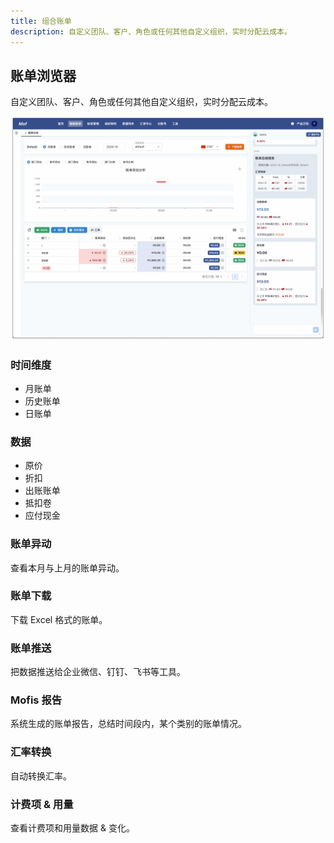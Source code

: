 ```yaml
---
title: 组合账单
description: 自定义团队、客户、角色或任何其他自定义组织，实时分配云成本。 
---
```


## 账单浏览器
自定义团队、客户、角色或任何其他自定义组织，实时分配云成本。

![账单浏览器-组合账单](assets/ubill-overview.png)

### **时间维度**
- 月账单
- 历史账单
- 日账单

### **数据**
- 原价
- 折扣
- 出账账单
- 抵扣卷
- 应付现金


### **账单异动**
查看本月与上月的账单异动。

### **账单下载**
下载 Excel 格式的账单。

### **账单推送**
把数据推送给企业微信、钉钉、飞书等工具。

### **Mofis 报告**
系统生成的账单报告，总结时间段内，某个类别的账单情况。

### **汇率转换**
自动转换汇率。

### **计费项 & 用量**
查看计费项和用量数据 & 变化。

